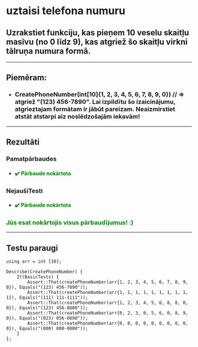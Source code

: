 # **uztaisi telefona numuru**

## **Uzrakstiet funkciju, kas pieņem 10 veselu skaitļu masīvu (no 0 līdz 9), kas atgriež šo skaitļu virkni tālruņa numura formā.**
------
## **Piemēram:**

* ### CreatePhoneNumber(int[10]{1, 2, 3, 4, 5, 6, 7, 8, 9, 0}) // => atgriež "(123) 456-7890". Lai izpildītu šo izaicinājumu, atgrieztajam formātam ir jābūt pareizam. Neaizmirstiet atstāt atstarpi aiz noslēdzošajām iekavām!
  
---
## **Rezultāti**


###    Pamatpārbaudes
- #### <span style="color:green">:heavy_check_mark: Pārbaude nokārtota</span>

### NejaušiTesti
- #### <span style="color:green">:heavy_check_mark: Pārbaude nokārtota</span>
  
### <span style="color:green"> Jūs esat nokārtojis visus pārbaudījumus! :)</span>

---
## **Testu paraugi**

```
using arr = int [10];

Describe(CreatePhoneNumber) {
    It(BasicTests) {
        Assert::That(createPhoneNumber(arr{1, 2, 3, 4, 5, 6, 7, 8, 9, 0}), Equals("(123) 456-7890"));
        Assert::That(createPhoneNumber(arr{1, 1, 1, 1, 1, 1, 1, 1, 1, 1}), Equals("(111) 111-1111"));
        Assert::That(createPhoneNumber(arr{1, 2, 3, 4, 5, 6, 8, 8, 0, 0}), Equals("(123) 456-8800"));
        Assert::That(createPhoneNumber(arr{0, 2, 3, 0, 5, 6, 0, 8, 9, 0}), Equals("(023) 056-0890"));
        Assert::That(createPhoneNumber(arr{0, 0, 0, 0, 0, 0, 0, 0, 0, 0}), Equals("(000) 000-0000"));
    }
};